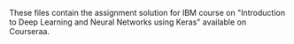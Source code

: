 These files contain the assignment solution for IBM course on "Introduction to Deep Learning and Neural Networks using Keras" available on Courseraa.
